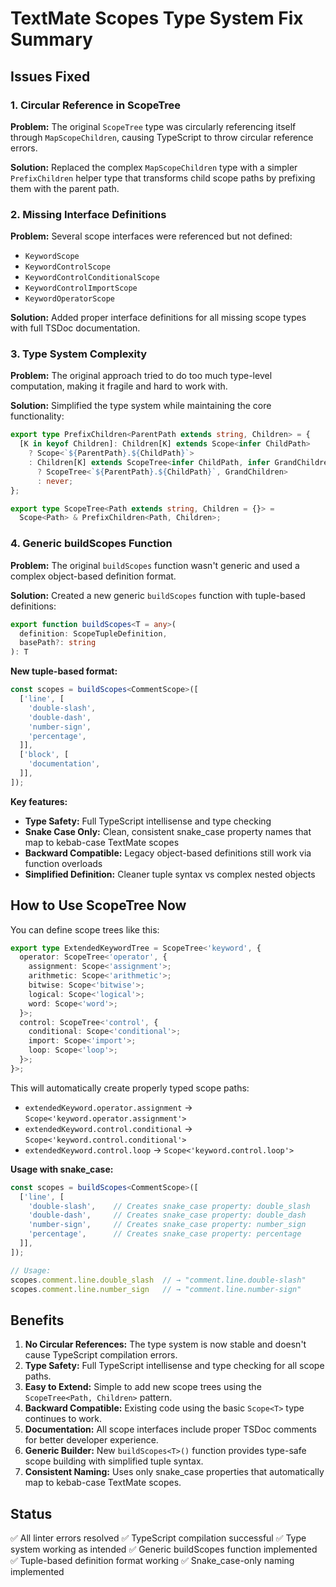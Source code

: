 # TextMate Scopes Type System Fix Summary

## Issues Fixed

### 1. Circular Reference in ScopeTree
**Problem:** The original `ScopeTree` type was circularly referencing itself through `MapScopeChildren`, causing TypeScript to throw circular reference errors.

**Solution:** Replaced the complex `MapScopeChildren` type with a simpler `PrefixChildren` helper type that transforms child scope paths by prefixing them with the parent path.

### 2. Missing Interface Definitions
**Problem:** Several scope interfaces were referenced but not defined:
- `KeywordScope`
- `KeywordControlScope`
- `KeywordControlConditionalScope`
- `KeywordControlImportScope`
- `KeywordOperatorScope`

**Solution:** Added proper interface definitions for all missing scope types with full TSDoc documentation.

### 3. Type System Complexity
**Problem:** The original approach tried to do too much type-level computation, making it fragile and hard to work with.

**Solution:** Simplified the type system while maintaining the core functionality:

```typescript
export type PrefixChildren<ParentPath extends string, Children> = {
  [K in keyof Children]: Children[K] extends Scope<infer ChildPath>
    ? Scope<`${ParentPath}.${ChildPath}`>
    : Children[K] extends ScopeTree<infer ChildPath, infer GrandChildren>
      ? ScopeTree<`${ParentPath}.${ChildPath}`, GrandChildren>
      : never;
};

export type ScopeTree<Path extends string, Children = {}> = 
  Scope<Path> & PrefixChildren<Path, Children>;
```

### 4. Generic buildScopes Function
**Problem:** The original `buildScopes` function wasn't generic and used a complex object-based definition format.

**Solution:** Created a new generic `buildScopes` function with tuple-based definitions:

```typescript
export function buildScopes<T = any>(
  definition: ScopeTupleDefinition,
  basePath?: string
): T
```

**New tuple-based format:**
```typescript
const scopes = buildScopes<CommentScope>([
  ['line', [
    'double-slash',
    'double-dash', 
    'number-sign',
    'percentage',
  ]],
  ['block', [
    'documentation',
  ]],
]);
```

**Key features:**
- **Type Safety:** Full TypeScript intellisense and type checking 
- **Snake Case Only:** Clean, consistent snake_case property names that map to kebab-case TextMate scopes
- **Backward Compatible:** Legacy object-based definitions still work via function overloads
- **Simplified Definition:** Cleaner tuple syntax vs complex nested objects

## How to Use ScopeTree Now

You can define scope trees like this:

```typescript
export type ExtendedKeywordTree = ScopeTree<'keyword', {
  operator: ScopeTree<'operator', {
    assignment: Scope<'assignment'>;
    arithmetic: Scope<'arithmetic'>;
    bitwise: Scope<'bitwise'>;
    logical: Scope<'logical'>;
    word: Scope<'word'>;
  }>;
  control: ScopeTree<'control', {
    conditional: Scope<'conditional'>;
    import: Scope<'import'>;
    loop: Scope<'loop'>;
  }>;
}>;
```

This will automatically create properly typed scope paths:
- `extendedKeyword.operator.assignment` → `Scope<'keyword.operator.assignment'>`
- `extendedKeyword.control.conditional` → `Scope<'keyword.control.conditional'>`
- `extendedKeyword.control.loop` → `Scope<'keyword.control.loop'>`

**Usage with snake_case:**
```typescript
const scopes = buildScopes<CommentScope>([
  ['line', [
    'double-slash',    // Creates snake_case property: double_slash
    'double-dash',     // Creates snake_case property: double_dash  
    'number-sign',     // Creates snake_case property: number_sign
    'percentage',      // Creates snake_case property: percentage
  ]],
]);

// Usage:
scopes.comment.line.double_slash  // → "comment.line.double-slash"
scopes.comment.line.number_sign   // → "comment.line.number-sign"
```

## Benefits

1. **No Circular References:** The type system is now stable and doesn't cause TypeScript compilation errors.
2. **Type Safety:** Full TypeScript intellisense and type checking for all scope paths.
3. **Easy to Extend:** Simple to add new scope trees using the `ScopeTree<Path, Children>` pattern.
4. **Backward Compatible:** Existing code using the basic `Scope<T>` type continues to work.
5. **Documentation:** All scope interfaces include proper TSDoc comments for better developer experience.
6. **Generic Builder:** New `buildScopes<T>()` function provides type-safe scope building with simplified tuple syntax.
7. **Consistent Naming:** Uses only snake_case properties that automatically map to kebab-case TextMate scopes.

## Status
✅ All linter errors resolved
✅ TypeScript compilation successful
✅ Type system working as intended
✅ Generic buildScopes function implemented
✅ Tuple-based definition format working
✅ Snake_case-only naming implemented 